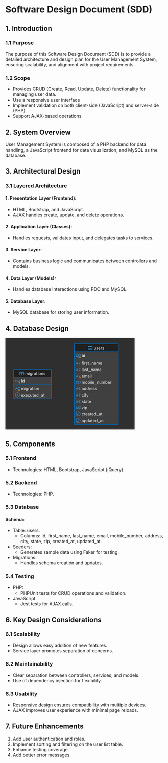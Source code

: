 # Software Design Document (SDD)

## 1. Introduction

### 1.1 Purpose

The purpose of this Software Design Document (SDD) is to provide a detailed architecture and design plan for the User
Management System, ensuring scalability, and alignment with project requirements.

### 1.2 Scope

- Provides CRUD (Create, Read, Update, Delete) functionality for managing user data.
- Use a responsive user interface
- Implement validation on both client-side (JavaScript) and server-side (PHP).
- Support AJAX-based operations.

## 2. System Overview

User Management System is composed of a PHP backend for data handling, a JavaScript frontend for data visualization, and
MySQL as the database.

## 3. Architectural Design

### 3.1 Layered Architecture

#### 1. Presentation Layer (Frontend):

- HTML, Bootstrap, and JavaScript.
- AJAX handles create, update, and delete operations.

#### 2. Application Layer (Classes):

- Handles requests, validates input, and delegates tasks to services.

#### 3. Service Layer:

- Contains business logic and communicates between controllers and models.

#### 4. Data Layer (Models):

- Handles database interactions using PDO and MySQL.

#### 5. Database Layer:

- MySQL database for storing user information.

## 4. Database Design

![database.png](database.png)

## 5. Components

### 5.1 Frontend

- Technologies: HTML, Bootstrap, JavaScript (jQuery).

### 5.2 Backend

- Technologies: PHP.

### 5.3 Database

#### Schema:

- Table: users.
    - Columns: id, first_name, last_name, email, mobile_number, address, city, state, zip, created_at, updated_at.
- Seeders:
    - Generates sample data using Faker for testing.
- Migrations:
    - Handles schema creation and updates.

### 5.4 Testing

- PHP:
    - PHPUnit tests for CRUD operations and validation.
- JavaScript:
    - Jest tests for AJAX calls.

## 6. Key Design Considerations

### 6.1 Scalability

- Design allows easy addition of new features.
- Service layer promotes separation of concerns.

### 6.2 Maintainability

- Clear separation between controllers, services, and models.
- Use of dependency injection for flexibility.

### 6.3 Usability

- Responsive design ensures compatibility with multiple devices.
- AJAX improves user experience with minimal page reloads.

## 7. Future Enhancements

  1. Add user authentication and roles.
  2. Implement sorting and filtering on the user list table.
  3. Enhance testing coverage.
  4. Add better error messages.